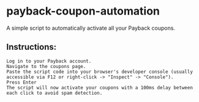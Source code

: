 # payback-coupon-automation

A simple script to automatically activate all your Payback coupons.
## Instructions:

    Log in to your Payback account.
    Navigate to the coupons page.
    Paste the script code into your browser's developer console (usually accessible via F12 or right-click -> "Inspect" -> "Console").
    Press Enter
    The script will now activate your coupons with a 100ms delay between each click to avoid spam detection.
